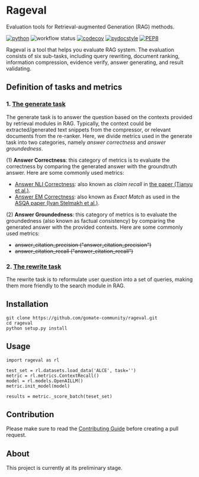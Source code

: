 # Rageval

Evaluation tools for Retrieval-augmented Generation (RAG) methods.

[![python](https://img.shields.io/badge/Python-3.8.18-3776AB.svg?style=flat&logo=python&logoColor=white)](https://www.python.org)
![workflow status](https://github.com/gomate-community/rageval/actions/workflows/makefile.yml/badge.svg)
[![codecov](https://codecov.io/gh/gomate-community/rageval/graph/badge.svg?token=AH4DNR46HL)](https://codecov.io/gh/gomate-community/rageval)
[![pydocstyle](https://img.shields.io/badge/pydocstyle-enabled-AD4CD3)](http://www.pydocstyle.org/en/stable/)
[![PEP8](https://img.shields.io/badge/code%20style-pep8-orange.svg)](https://www.python.org/dev/peps/pep-0008/)

Rageval is a tool that helps you evaluate RAG system. The evaluation consists of six sub-tasks, including query rewriting, document ranking, information compression, evidence verify, answer generating, and result validating.

## Definition of tasks and metrics
### 1. [The generate task](./rageval/tasks/_generate.py)
The generate task is to answer the question based on the contexts provided by retrieval modules in RAG. Typically, the context could be extracted/generated text snippets from the compressor, or relevant documents from the re-ranker. Here, we divide metrics used in the generate task into two categories, namely *answer correctness* and *answer groundedness*.

(1) **Answer Correctness**: this category of metrics is to evaluate the correctness by comparing the generated answer with the groundtruth answer. Here are some commonly used metrics:

* [Answer NLI Correctness](./rageval/metrics/_answer_claim_recall.py): also known as *claim recall* in [the paper (Tianyu et al.)](https://arxiv.org/abs/2305.14627).
* [Answer EM Correctness](./rageval/metrics/_answer_claim_recall.py): also known as *Exact Match* as used in the [ASQA paper (Ivan Stelmakh et al.)](https://arxiv.org/abs/2204.06092).

(2) **Answer Groundedness**: this category of metrics is to evaluate the groundedness (also known as factual consistency) by comparing the generated answer with the provided contexts. Here are some commonly used metrics:
* ~~answer_citation_precision ("answer_citation_precision")~~
* ~~answer_citation_recall ("answer_citation_recall")~~

### 2. [The rewrite task](./rageval/tasks/_rewrite.py)
The rewrite task is to reformulate user question into a set of queries, making them more friendly to the search module in RAG. 




## Installation

```
git clone https://github.com/gomate-community/rageval.git
cd rageval
python setup.py install
```
## Usage

```
import rageval as rl

test_set = rl.datasets.load_data('ALCE', task='')
metric = rl.metrics.ContextRecall()
model = rl.models.OpenAILLM()
metric.init_model(model)

results = metric._score_batch(teset_set)

```

## Contribution

Please make sure to read the [Contributing Guide](./CONTRIBUTING.md) before creating a pull request.

## About

This project is currently at its preliminary stage.
